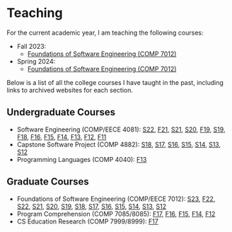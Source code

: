 # Teaching

For the current academic year, I am teaching the following courses:

- Fall 2023:
  - [Foundations of Software Engineering (COMP 7012)](https://memphis-cs.github.io/comp-7012-2023-08fall/)
- Spring 2024:
  - [Foundations of Software Engineering (COMP 7012)](https://memphis-cs.github.io/comp-7012-2024-01spring/)

Below is a list of all the college courses I have taught in the past, including links to archived websites for each section.

## Undergraduate Courses

- Software Engineering (COMP/EECE 4081): [S22](https://memphis-cs.github.io/comp-4081-2022-01spring/), [F21](https://memphis-cs.github.io/comp-4081-2021-08fall/), [S21](https://memphis-cs.github.io/comp-4081-2021-01spring/), [S20](https://memphis-cs.github.io/comp-4081-2020-01spring/), [F19](https://memphis-cs.github.io/comp-4081-2019-08fall/), [S19](https://memphis-cs.github.io/comp-4081-2019-spring/), [F18](https://memphis-cs.github.io/comp-4081-2018-fall/), [F16](https://memphis-cs.github.io/comp-4081-2016-fall/), [F15](https://memphis-cs.github.io/comp-4081-2015-fall/), [F14](https://memphis-cs.github.io/comp-4081-2014-fall/), [F13](https://memphis-cs.github.io/comp-eece-4081-2013-fall/), [F12](https://memphis-cs.github.io/comp-eece-4081-2012-fall/), [F11](https://memphis-cs.github.io/comp-eece-4081-2011-fall/)
- Capstone Software Project (COMP 4882): [S18](https://memphis-cs.github.io/comp-4882-2018-spring/), [S17](https://memphis-cs.github.io/comp-4882-2017-spring/), [S16](https://memphis-cs.github.io/comp-4882-2016-spring/), [S15](https://memphis-cs.github.io/comp-4882-2015-spring/), [S14](https://memphis-cs.github.io/comp-4882-2014-spring/), [S13](https://memphis-cs.github.io/comp-4882-2013-spring/), [S12](https://memphis-cs.github.io/comp-4882-2012-spring/)
- Programming Languages (COMP 4040): [F13](https://memphis-cs.github.io/comp-4040-2013-fall/)

## Graduate Courses

- Foundations of Software Engineering (COMP/EECE 7012): [S23](https://memphis-cs.github.io/comp-7012-2023-01spring/), [F22](https://memphis-cs.github.io/comp-7012-2022-08fall/), [S22](https://memphis-cs.github.io/comp-7012-2022-01spring/), [S21](https://memphis-cs.github.io/comp-7012-2021-01spring/), [S20](https://memphis-cs.github.io/comp-7012-2020-01spring/), [S19](https://memphis-cs.github.io/comp-7012-2019-01spring/), [S18](https://memphis-cs.github.io/comp-7012-2018-spring/), [S17](https://memphis-cs.github.io/comp-eece-7012-2017-spring/), [S16](https://memphis-cs.github.io/comp-eece-7012-2016-spring/), [S15](https://memphis-cs.github.io/comp-eece-7012-2015-spring/), [S14](https://memphis-cs.github.io/comp-eece-7012-2014-spring/), [S13](https://memphis-cs.github.io/comp-eece-7012-8012-2013-spring/), [S12](https://memphis-cs.github.io/comp-eece-7012-8012-2012-spring/)
- Program Comprehension (COMP 7085/8085): [F17](https://memphis-cs.github.io/comp-7085-8085-2017-fall/), [F16](https://memphis-cs.github.io/comp-7085-8085-2016-fall/), [F15](https://memphis-cs.github.io/comp-7085-8085-2015-fall/), [F14](https://memphis-cs.github.io/comp-7085-8085-2014-fall/), [F12](https://memphis-cs.github.io/comp-7085-8085-2012-fall/)
- CS Education Research (COMP 7999/8999): [F17](https://memphis-cs.github.io/comp-7999-8999-2017-fall/)
